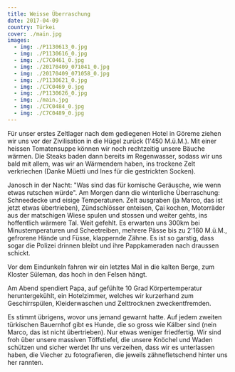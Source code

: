 ```yaml
---
title: Weisse Überraschung
date: 2017-04-09
country: Türkei
cover: ./main.jpg
images:
  - img: ./P1130613_0.jpg
  - img: ./P1130616_0.jpg
  - img: ./C7C0461_0.jpg
  - img: ./20170409_071041_0.jpg
  - img: ./20170409_071058_0.jpg
  - img: ./P1130621_0.jpg
  - img: ./C7C0469_0.jpg
  - img: ./P1130626_0.jpg
  - img: ./main.jpg
  - img: ./C7C0484_0.jpg
  - img: ./C7C0489_0.jpg
---
```


Für unser erstes Zeltlager nach dem gediegenen Hotel in Göreme ziehen wir uns vor der Zivilisation in die Hügel zurück (1'450 M.ü.M.). Mit einer heissen Tomatensuppe können wir noch rechtzeitig unsere Bäuche wärmen. Die Steaks baden dann bereits im Regenwasser, sodass wir uns bald mit allem, was wir an Wärmendem haben, ins trockene Zelt verkriechen (Danke Müetti und Ines für die gestrickten Socken).

Janosch in der Nacht: "Was sind das für komische Geräusche, wie wenn etwas rutschen würde". Am Morgen dann die winterliche Überraschung: Schneedecke und eisige Temperaturen. Zelt ausgraben (ja Marco, das ist jetzt etwas übertrieben), Zündschlösser enteisen, Çai kochen, Motorräder aus der matschigen Wiese spulen und stossen und weiter gehts, ins hoffentlich wärmere Tal. Weit gefehlt. Es erwarten uns 300km bei Minustemperaturen und Scheetreiben, mehrere Pässe bis zu 2'160 M.ü.M., gefrorene Hände und Füsse, klappernde Zähne. Es ist so garstig, dass sogar die Polizei drinnen bleibt und ihre Pappkameraden nach draussen schickt. 

Vor dem Eindunkeln fahren wir ein letztes Mal in die kalten Berge, zum Kloster Süleman, das hoch in den Felsen hängt.

Am Abend spendiert Papa, auf gefühlte 10 Grad Körpertemperatur heruntergekühlt, ein Hotelzimmer, welches wir kurzerhand zum Geschirrspülen, Kleiderwaschen und Zelttrocknen zweckentfremden.

Es stimmt übrigens, wovor uns jemand gewarnt hatte. Auf jedem zweiten türkischen Bauernhof gibt es Hunde, die so gross wie Kälber sind (nein Marco, das ist nicht übertrieben). Nur etwas weniger friedfertig. Wir sind froh über unsere massiven Töffstiefel, die unsere Knöchel und Waden schützen und sicher werdet Ihr uns verzeihen, dass wir es unterlassen haben, die Viecher zu fotografieren, die jeweils zähnefletschend hinter uns her rannten.
